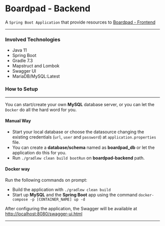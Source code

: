 # Boardpad - Backend

A `Spring Boot Application` that provide resources to [Boardpad - Frontend](https://github.com/Wett-Brito/Boardpad-front)

---

### Involved Technologies

- Java 11
- Spring Boot
- Gradle 7.3
- Mapstruct and Lombok
- Swagger UI
- MariaDB/MySQL:Latest

### How to Setup

---
You can start/create your own **MySQL** database server, or you can let the 
`Docker` do all the hard word for you.

#### Manual Way

- Start your local database or choose the datasource changing the existing credentials (`url`, `user` and `password`) at `application.properties` file.
- You can create a **database/schema** named as **boardpad_db** or let the application do this for you.
- Run `./gradlew clean build bootRun` on **boardpad-backend** path.

#### Docker way
Run the following commands on prompt:
- Build the application with `./gradlew clean build`
- Start up **MySQL** and the **Spring Boot** app using the command `docker-compose -p [CONTAINER_NAME] up -d`

After configuring the application, the Swagger will be available at [http://localhost:8080/swagger-ui.html](http://localhost:8080/swagger-ui.html) 

---